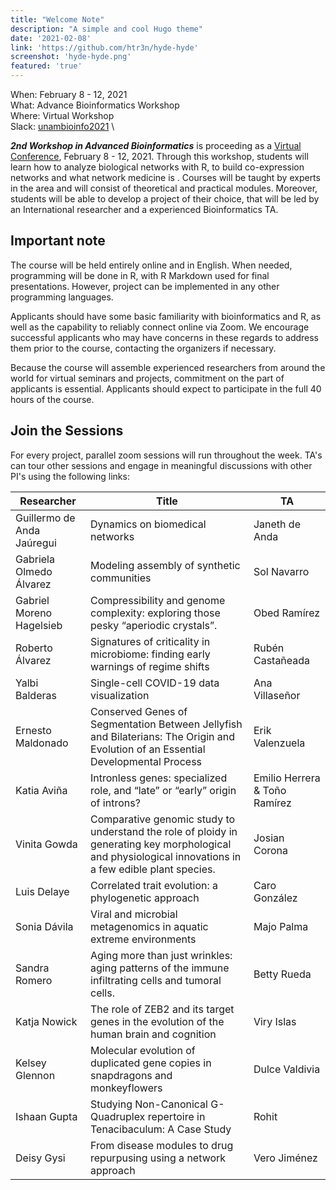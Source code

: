 ```yaml
---
title: "Welcome Note"
description: "A simple and cool Hugo theme"
date: '2021-02-08'
link: 'https://github.com/htr3n/hyde-hyde'
screenshot: 'hyde-hyde.png'
featured: 'true'
---
```

When: February 8 - 12, 2021 \
What: Advance Bioinformatics Workshop \
Where: Virtual Workshop \
Slack: [unambioinfo2021](https://join.slack.com/t/unambioinfo2021/shared_invite/zt-l6ud9ncx-hkaW~g43y6c3Am4pi3sR0Q) \

***2nd Workshop in Advanced Bioinformatics*** is proceeding as a [Virtual Conference](http://132.248.227.114/), February 8 - 12, 2021. Through this workshop, students will learn how to analyze biological networks with R, to build co-expression networks and what network medicine is . 
Courses will be taught by experts in the area and will consist of theoretical and practical modules. Moreover, students will be able to develop a project of their choice, that will be led by an International researcher and a experienced Bioinformatics TA.

## Important note

The course will be held entirely online and in English. When needed, programming will be done in R, with R Markdown used for final presentations. However, project can be implemented in any other programming languages.

Applicants should have some basic familiarity with bioinformatics and R, as well as the capability to reliably connect online via Zoom. We encourage successful applicants who may have concerns in these regards to address them prior to the course, contacting the organizers if necessary.

Because the course will assemble experienced researchers from around the world for virtual seminars and projects, commitment on the part of applicants is essential. Applicants should expect to participate in the full 40 hours of the course.

## Join the Sessions

For every project, parallel zoom sessions will run throughout the week. TA's can tour other sessions and engage in meaningful discussions with other PI's using the following links:

| Researcher                 | Title                                                                                                                                                   | TA                            |
| -------------------------- | ------------------------------------------------------------------------------------------------------------------------------------------------------- | ----------------------------- |
| Guillermo de Anda Jaúregui | Dynamics on biomedical networks                                                                                                                         | Janeth de Anda                |
| Gabriela Olmedo Álvarez    | Modeling assembly of synthetic communities                                                                                                              | Sol Navarro                   |
| Gabriel Moreno Hagelsieb   | Compressibility and genome complexity: exploring those pesky “aperiodic crystals”.                                                                      | Obed Ramírez                  |
| Roberto Álvarez            | Signatures of criticality in microbiome: finding early warnings of regime shifts                                                                        | Rubén Castañeada              |
| Yalbi Balderas             | Single-cell COVID-19 data visualization                                                                                                                 | Ana Villaseñor                |
| Ernesto Maldonado          | Conserved Genes of Segmentation Between Jellyfish and Bilaterians: The Origin and Evolution of an Essential Developmental Process                       | Erik Valenzuela               |
| Katia Aviña                | Intronless genes: specialized role, and “late” or “early” origin of introns?                                                                            | Emilio Herrera & Toño Ramírez |
| Vinita Gowda               | Comparative genomic study to understand the role of ploidy in generating key morphological and physiological innovations in a few edible plant species. | Josian Corona                 |
| Luis Delaye                | Correlated trait evolution: a phylogenetic approach                                                                                                     | Caro González                 |
| Sonia Dávila               | Viral and microbial metagenomics in aquatic extreme environments                                                                                        | Majo Palma                    |
| Sandra Romero              | Aging more than just wrinkles: aging patterns of the immune infiltrating cells and tumoral cells.                                                       | Betty Rueda                   |
| Katja Nowick               | The role of ZEB2 and its target genes in the evolution of the human brain and cognition                                                                 | Viry Islas                    |
| Kelsey Glennon             | Molecular evolution of duplicated gene copies in snapdragons and monkeyflowers                                                                          | Dulce Valdivia                |
| Ishaan Gupta               | Studying Non-Canonical G-Quadruplex repertoire in Tenacibaculum: A Case Study                                                                           | Rohit                         |
| Deisy Gysi                 | From disease modules to drug repurpusing using a network approach                                                                                       | Vero Jiménez                  |

